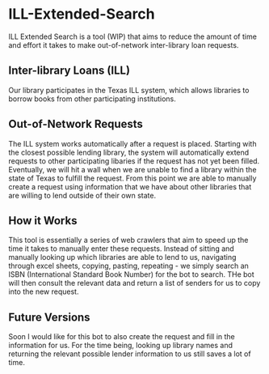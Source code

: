 # ILL-Extended-Search
ILL Extended Search is a tool (WIP) that aims to reduce the amount of time and effort it takes to make out-of-network inter-library loan requests.

## Inter-library Loans (ILL)
Our library participates in the Texas ILL system, which allows libraries to borrow books from other participating institutions.

## Out-of-Network Requests
The ILL system works automatically after a request is placed. Starting with the closest possible lending library, the system will automatically extend requests to other participating libaries if the request has not yet been filled. Eventually, we will hit a wall when we are unable to find a library within the state of Texas to fulfill the request. From this point we are able to manually create a request using information that we have about other libraries that are willing to lend outside of their own state.

## How it Works
This tool is essentially a series of web crawlers that aim to speed up the time it takes to manually enter these requests. Instead of sitting and manually looking up which libraries are able to lend to us, navigating through excel sheets, copying, pasting, repeating - we simply search an ISBN (International Standard Book Number) for the bot to search. THe bot will then consult the relevant data and return a list of senders for us to copy into the new request.

## Future Versions
Soon I would like for this bot to also create the request and fill in the information for us. For the time being, looking up library names and returning the relevant possible lender information to us still saves a lot of time.
